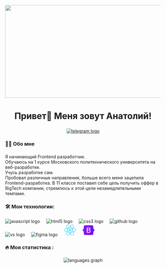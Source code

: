 <div align="center">
  <img height="300" width="600" src="https://user-images.githubusercontent.com/74038190/225813708-98b745f2-7d22-48cf-9150-083f1b00d6c9.gif"  />
</div>

###

<h1 align="center">Привет👋 Меня зовут Анатолий!</h1>

###

<div align="center">
<a href="https://t.me/whoanatoliy" target="_blank">
    <img src="https://img.shields.io/static/v1?message=Telegram&logo=telegram&label=&color=2CA5E0&logoColor=white&labelColor=&style=for-the-badge" height="25" alt="telegram logo"  />
  </a>
</div>

###

<h3 align="left">👩‍💻  Обо мне</h3>

###

<p align="left">Я начинающий Frontend разработчик. <br>Обучаюсь на 1 курсе Московского политехнического университета на веб-разработке. <br>Учусь разработке сам. <br> Пробовал различные направления, больше всего меня зацепила Frontend-разработка. В 11 классе поставил себе цель получить оффер в BigTech компании, стремлюсь к этой цели незамедлительными темпами. </p>

###

<h3 align="left">🛠 Мои технологии:</h3>

###

<div align="left">
  <img src="https://cdn.jsdelivr.net/gh/devicons/devicon/icons/javascript/javascript-original.svg" height="40" alt="javascript logo"  />
  <img width="12" />
  <img src="https://cdn.jsdelivr.net/gh/devicons/devicon/icons/html5/html5-original.svg" height="40" alt="html5 logo"  />
  <img width="12" />
  <img src="https://cdn.jsdelivr.net/gh/devicons/devicon/icons/css3/css3-original.svg" height="40" alt="css3 logo"  />
  <img width="12" />
  <img src="https://cdn.jsdelivr.net/gh/devicons/devicon@latest/icons/github/github-original.svg" height="40" alt="github logo" />
  <img width="12">
  <img src="https://cdn.jsdelivr.net/gh/devicons/devicon@latest/icons/vscode/vscode-original.svg" height="40" alt="vs logo" />
  <img width="12">
  <img src="https://cdn.jsdelivr.net/gh/devicons/devicon@latest/icons/figma/figma-original.svg" height="40" alt="figma logo" />
  <img width="12">
  <img src="https://github.com/devicons/devicon/blob/master/icons/react/react-original.svg" height="40" alt="react logo" />
  <img width="12">
  <img src="https://github.com/devicons/devicon/blob/master/icons/bootstrap/bootstrap-original.svg" height="40" alt="bootstrap logo" />
  <img width="12">
</div>

###

<h3 align="left">🔥   Моя статистика :</h3>

###

<div align="center">
  <img src="https://github-readme-stats.vercel.app/api/top-langs?username=ToYu200&locale=en&hide_title=false&layout=compact&card_width=320&langs_count=5&theme=dracula&hide_border=false&order=2" height="150" alt="languages graph"  />
</div>

###
